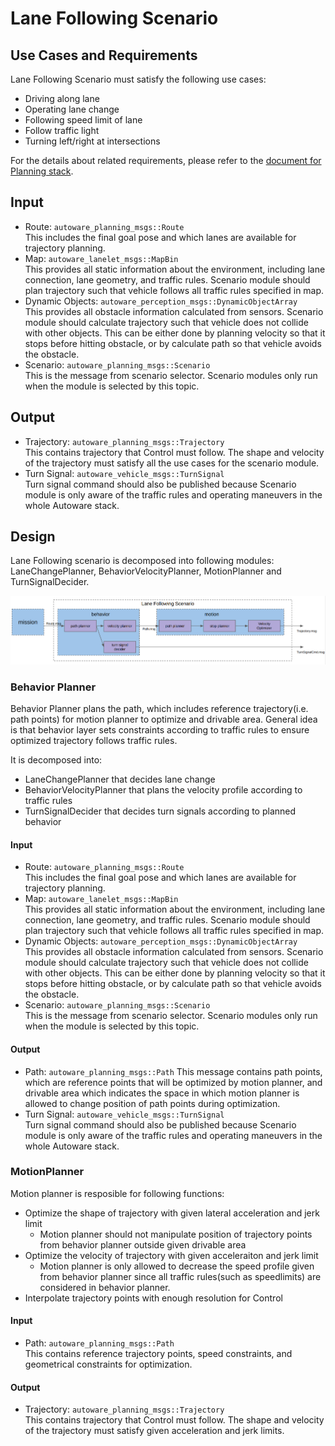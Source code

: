 # Lane Following Scenario
## Use Cases and Requirements
Lane Following Scenario must satisfy the following use cases:
* Driving along lane
* Operating lane change
* Following speed limit of lane
* Follow traffic light
* Turning left/right at intersections

For the details about related requirements, please refer to the [document for Planning stack](/Planning/Planning.md).

## Input
- Route: `autoware_planning_msgs::Route` <br> This includes the final goal pose and which lanes are available for trajectory planning.
- Map: `autoware_lanelet_msgs::MapBin` <br> This provides all static information about the environment, including lane connection, lane geometry, and traffic rules. Scenario module should plan trajectory such that vehicle follows all traffic rules specified in map.
- Dynamic Objects: `autoware_perception_msgs::DynamicObjectArray` <br> This provides all obstacle information calculated from sensors. Scenario module should calculate trajectory such that vehicle does not collide with other objects. This can be either done by planning velocity so that it stops before hitting obstacle, or by calculate path so that vehicle avoids the obstacle.
- Scenario: `autoware_planning_msgs::Scenario` <br> This is the message from scenario selector. Scenario modules only run when the module is selected by this topic.

## Output

- Trajectory: `autoware_planning_msgs::Trajectory` <br> This contains trajectory that Control must follow. The shape and velocity of the trajectory must satisfy all the use cases for the scenario module.
- Turn Signal: `autoware_vehicle_msgs::TurnSignal` <br> Turn signal command should also be published because Scenario module is only aware of the traffic rules and operating maneuvers in the whole Autoware stack.

## Design
Lane Following scenario is decomposed into following modules: LaneChangePlanner, BehaviorVelocityPlanner, MotionPlanner and TurnSignalDecider. 

![LaneFollowingScenario](/img/LaneFollowingScenario.png)

### Behavior Planner
Behavior Planner plans the path, which includes reference trajectory(i.e. path points) for motion planner to optimize and drivable area. General idea is that behavior layer sets constraints according to traffic rules to ensure optimized trajectory follows traffic rules.

It is decomposed into:
* LaneChangePlanner that decides lane change
* BehaviorVelocityPlanner that plans the velocity profile according to traffic rules
* TurnSignalDecider that decides turn signals according to planned behavior

#### Input
- Route: `autoware_planning_msgs::Route` <br> This includes the final goal pose and which lanes are available for trajectory planning.
- Map: `autoware_lanelet_msgs::MapBin` <br> This provides all static information about the environment, including lane connection, lane geometry, and traffic rules. Scenario module should plan trajectory such that vehicle follows all traffic rules specified in map.
- Dynamic Objects: `autoware_perception_msgs::DynamicObjectArray` <br> This provides all obstacle information calculated from sensors. Scenario module should calculate trajectory such that vehicle does not collide with other objects. This can be either done by planning velocity so that it stops before hitting obstacle, or by calculate path so that vehicle avoids the obstacle.
- Scenario: `autoware_planning_msgs::Scenario` <br> This is the message from scenario selector. Scenario modules only run when the module is selected by this topic.

#### Output
- Path: `autoware_planning_msgs::Path`
  This message contains path points, which are reference points that will be optimized by motion planner, and drivable area which indicates the space in which motion planner is allowed to change position of path points during optimization.
- Turn Signal: `autoware_vehicle_msgs::TurnSignal` <br> Turn signal command should also be published because Scenario module is only aware of the traffic rules and operating maneuvers in the whole Autoware stack.


### MotionPlanner
Motion planner is resposible for following functions:
* Optimize the shape of trajectory with given lateral acceleration and jerk limit
  * Motion planner should not manipulate position of trajectory points from behavior planner outside given drivable area
* Optimize the velocity of trajectory with given acceleraiton and jerk limit
  * Motion planner is only allowed to decrease the speed profile given from behavior planner since all traffic rules(such as speedlimits) are considered in behavior planner. 
* Interpolate trajectory points with enough resolution for Control

#### Input
* Path: `autoware_planning_msgs::Path`<br>
  This contains reference trajectory points, speed constraints, and geometrical constraints for optimization.

#### Output
- Trajectory: `autoware_planning_msgs::Trajectory` <br> This contains trajectory that Control must follow. The shape and velocity of the trajectory must satisfy given acceleration and jerk limits.